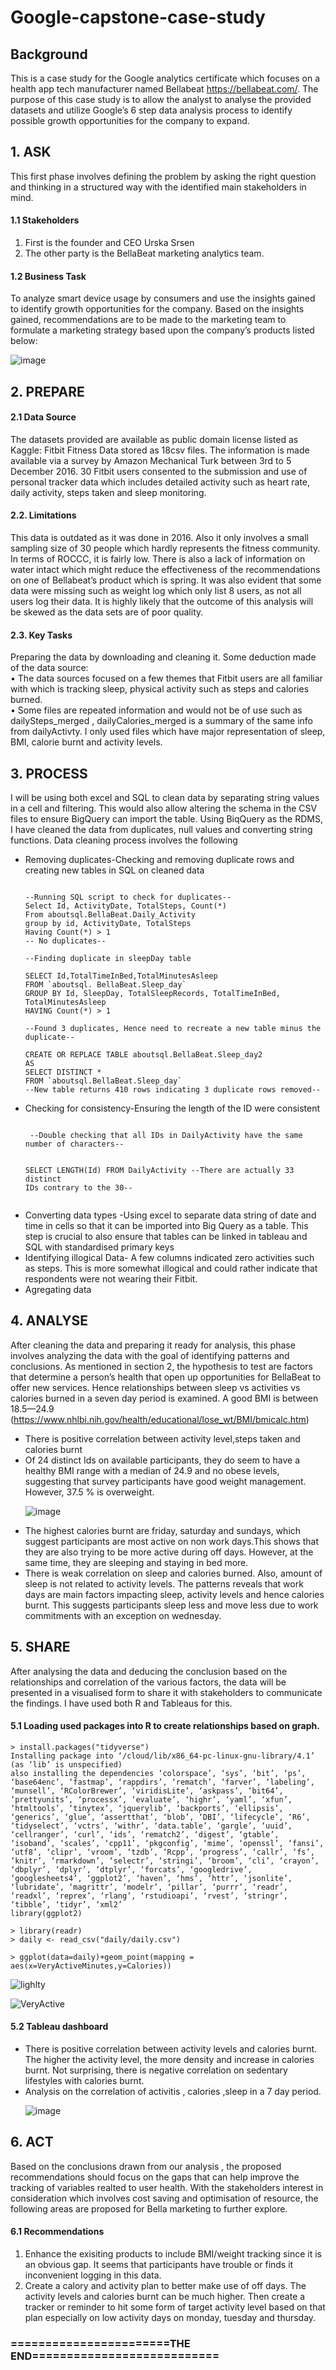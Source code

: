 # Google-capstone-case-study
## Background ##

This is a case study for the Google analytics certificate which focuses on a health app tech manufacturer named Bellabeat https://bellabeat.com/. The purpose of this case study is to allow the analyst to analyse the provided datasets and utilize Google’s 6 step data analysis process to identify possible growth opportunities for the company to expand.

## 1.	ASK ##
This first phase involves defining the problem by asking the right question and thinking in a structured way 
with the identified main stakeholders in mind. 
#### <p> 1.1 Stakeholders <p> #### 
<ol>
<li>First is the founder and CEO Urska Srsen </li>
<li>The other party is the BellaBeat marketing analytics team.
</li>
</ol>

#### <p>1.2	Business Task<p> ####
To analyze smart device usage by consumers and use the insights gained to identify growth opportunities for the company. Based on the insights gained, recommendations are to be made to the marketing team to formulate a marketing strategy based upon the company’s products listed below:
  
  ![image](https://user-images.githubusercontent.com/88995922/133566224-fe95e7f2-390e-48a6-b8d3-ae41a2b7961a.png)

## 2. PREPARE ##
#### <p> 2.1 Data Source<p> ####
The datasets provided are available as public domain license listed as Kaggle: Fitbit Fitness Data stored as 18csv files. The information is made available via a survey by Amazon Mechanical Turk between 3rd to 5 December 2016. 30 Fitbit users consented to the submission and use of personal tracker data which includes detailed activity such as heart rate, daily activity, steps taken and sleep monitoring.

#### <p> 2.2.	Limitations <p> ####
This data is outdated as it was done in 2016. Also it only involves a small sampling size of 30 people which hardly represents the fitness community. In terms of ROCCC, it is fairly low. There is also a lack of information on water intact which might reduce the effectiveness of the recommendations on one of Bellabeat’s product which is spring. It was also evident that some data were missing such as weight log which only list 8 users, as not all users log their data. It is highly likely that the outcome of this analysis will be skewed as the data sets are of poor quality. 

#### <p> 2.3.	Key Tasks<p> ####
Preparing the data by downloading and cleaning it. Some deduction made of the data source:
<br> •	The data sources focused on a few themes that Fitbit users are all familiar with which is tracking sleep, physical activity such as steps and calories burned. <br> 
•	Some files are repeated information and would not be of use such as dailySteps_merged , dailyCalories_merged is a summary of the same info from dailyActivty.
I only used files which have major representation of sleep, BMI, calorie burnt and activity levels.

## 3. PROCESS ##
I will be using both excel and SQL to clean data by separating string values in a cell and filtering. This would also allow altering the schema in the CSV files to ensure BigQuery can import the table. Using BiqQuery as the RDMS, I have cleaned the data from duplicates, null values and converting string functions.
Data cleaning process involves the following
<ul>
<li> Removing duplicates-Checking and removing duplicate rows and creating new tables in SQL on cleaned data
<pre><code>
--Running SQL script to check for duplicates--
Select Id, ActivityDate, TotalSteps, Count(*)
From aboutsql.BellaBeat.Daily_Activity
group by id, ActivityDate, TotalSteps
Having Count(*) > 1
-- No duplicates-- </code></pre>

<pre><code>--Finding duplicate in sleepDay table

SELECT Id,TotalTimeInBed,TotalMinutesAsleep 
FROM `aboutsql. BellaBeat.Sleep_day`
GROUP BY Id, SleepDay, TotalSleepRecords, TotalTimeInBed, TotalMinutesAsleep
HAVING Count(*) > 1

--Found 3 duplicates, Hence need to recreate a new table minus the duplicate--

CREATE OR REPLACE TABLE aboutsql.BellaBeat.Sleep_day2
AS 
SELECT DISTINCT *
FROM `aboutsql.BellaBeat.Sleep_day`
--New table returns 410 rows indicating 3 duplicate rows removed--
</code></pre>

 </li>
<li>Checking for consistency-Ensuring the length of the ID were consistent
<pre><code>
 --Double checking that all IDs in DailyActivity have the same number of characters--

SELECT LENGTH(Id)
FROM DailyActivity
--There are actually 33 distinct IDs contrary to the 30--
 </code></pre>
</li>
<li>Converting data types -Using excel to separate data string of date and time in cells so that it can be imported into Big Query as a table. This step is crucial to also ensure that tables can be linked in tableau and SQL with standardised primary keys</li>
<li>Identifying illogical Data- A few columns indicated zero activities such as steps. This is more somewhat illogical and could rather indicate that respondents were not wearing their Fitbit.</li>
<li> Agregating data 
 </li>
  
  </ul>
  
## 4. ANALYSE ##

After cleaning the data and preparing it ready for analysis, this phase involves analyzing the data with the goal of identifying patterns and conclusions. As mentioned in section 2, the hypothesis to test are factors that determine a person’s health that open up opportunities for BellaBeat to offer new services. Hence relationships between sleep vs activities vs calories burned in a seven day period is examined. A good BMI is between 18.5—24.9 (https://www.nhlbi.nih.gov/health/educational/lose_wt/BMI/bmicalc.htm)
<ul>
<li> There is positive correlation between activity level,steps taken and calories burnt </li>
<li> Of 24 distinct Ids on available participants, they do seem to have a healthy BMI range with a median of 24.9 and no obese levels, suggesting that survey participants have good weight management. However, 37.5 % is overweight.

  ![image](https://user-images.githubusercontent.com/88995922/133640291-e5b82bb8-faef-47d1-bac9-c686bddad52d.png)

</li>	
<li> The highest calories burnt are friday, saturday and sundays, which suggest participants are most active on non work days.This shows that they are also trying to be more active during off days. However, at the same time, they are sleeping and staying in bed more.</li>
<li> There is weak correlation on sleep and calories burned. Also, amount of sleep is not related to activity levels. The patterns reveals that work days are main factors impacting sleep, activity levels and hence calories burnt. This suggests participants sleep less and move less due to work commitments with an exception on wednesday.
 </li>
</ul>

## 5. SHARE ##
After analysing the data and deducing the conclusion based on the relationships and correlation of the various factors, the data will be presented in a visualised form to share it with stakeholders to communicate the findings. I have used both R and Tableaus for this.

#### <p> 5.1 Loading used packages into R to create relationships based on graph. <p> ####

```{r ggplot for daily activities data}
> install.packages("tidyverse")
Installing package into ‘/cloud/lib/x86_64-pc-linux-gnu-library/4.1’
(as ‘lib’ is unspecified)
also installing the dependencies ‘colorspace’, ‘sys’, ‘bit’, ‘ps’, ‘base64enc’, ‘fastmap’, ‘rappdirs’, ‘rematch’, ‘farver’, ‘labeling’, ‘munsell’, ‘RColorBrewer’, ‘viridisLite’, ‘askpass’, ‘bit64’, ‘prettyunits’, ‘processx’, ‘evaluate’, ‘highr’, ‘yaml’, ‘xfun’, ‘htmltools’, ‘tinytex’, ‘jquerylib’, ‘backports’, ‘ellipsis’, ‘generics’, ‘glue’, ‘assertthat’, ‘blob’, ‘DBI’, ‘lifecycle’, ‘R6’, ‘tidyselect’, ‘vctrs’, ‘withr’, ‘data.table’, ‘gargle’, ‘uuid’, ‘cellranger’, ‘curl’, ‘ids’, ‘rematch2’, ‘digest’, ‘gtable’, ‘isoband’, ‘scales’, ‘cpp11’, ‘pkgconfig’, ‘mime’, ‘openssl’, ‘fansi’, ‘utf8’, ‘clipr’, ‘vroom’, ‘tzdb’, ‘Rcpp’, ‘progress’, ‘callr’, ‘fs’, ‘knitr’, ‘rmarkdown’, ‘selectr’, ‘stringi’, ‘broom’, ‘cli’, ‘crayon’, ‘dbplyr’, ‘dplyr’, ‘dtplyr’, ‘forcats’, ‘googledrive’, ‘googlesheets4’, ‘ggplot2’, ‘haven’, ‘hms’, ‘httr’, ‘jsonlite’, ‘lubridate’, ‘magrittr’, ‘modelr’, ‘pillar’, ‘purrr’, ‘readr’, ‘readxl’, ‘reprex’, ‘rlang’, ‘rstudioapi’, ‘rvest’, ‘stringr’, ‘tibble’, ‘tidyr’, ‘xml2’
library(ggplot2)

> library(readr)
> daily <- read_csv("daily/daily.csv")
```

```{r ggplot for various relationships data visualzation}
> ggplot(data=daily)+geom_point(mapping = aes(x=VeryActiveMinutes,y=Calories))
```
![lighlty](https://user-images.githubusercontent.com/88995922/140600499-bd8207a0-74dd-4530-8d1d-9d159d60d357.png)

![VeryActive](https://user-images.githubusercontent.com/88995922/140600428-9f6a76d2-37f2-4705-8c3d-ec778ee1820f.png)


#### <p>5.2 Tableau dashboard <p> ####
<ul>
<li> There is positive correlation between activity levels and calories burnt. The higher the activity level, the more density and increase in calories burnt. Not surprising, there is negative correlation on sedentary lifestyles with calories burnt.
  

  
</li>
  
<li> Analysis on the correlation of activitis , calories ,sleep in a 7 day period.
  
![image](https://user-images.githubusercontent.com/88995922/133636951-3b55ebdc-29e5-4f3a-a981-9ee9faefd3a4.png)
  
 </li> </ul>


  
## 6.	ACT ##
Based on the conclusions drawn from our analysis , the proposed recommendations should focus on the gaps that can help improve the tracking of variables realted to user health. With the stakeholders interest in consideration which involves cost saving and optimisation of resource, the following areas are proposed for Bella marketing to further explore.
#### <p> 6.1 Recommendations <p> ####
<ol>
<li> Enhance the exisiting products to include BMI/weight tracking since it is an obvious gap. It seems that participants have trouble or finds it inconvenient logging in this data.</li>
<li> Create a calory and activity plan to better make use of off days. The activity levels and calories burnt can be much higher. Then create a tracker or reminder to hit some form of target activity level based on that plan especially on low activity days on monday, tuesday and thursday.</li>

</ol>

### =======================THE END===========================





 





